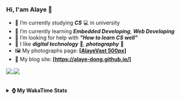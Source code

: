 ### Hi, **I'am Alaye** 👋

- 📖 I’m currently studying ***CS*** 💻 in university
- 🌱 I’m currently learning ***Embedded Developing***, ***Web Developing***
- 🤔 I’m looking for help with ***"How to learn CS well"***
- 🤩 I like ***digital technology*** 📱, ***photography*** 📸
- 🖼️ My photographs page: **[[AlayeVast 500px](https://500px.com.cn/AlayeVast)]**
- 📰 My blog site: **[https://alaye-dong.github.io/]**

<!--
[![Alaye's GitHub stats](https://github-readme-stats.vercel.app/api?username=Alaye-Dong&custom_title=Alaye%20Dong`s%20GitHub%20stats&show_icons=true&rank_icon=percentile&theme=transparent&include_all_commits=true&count_private=true)](https://github.com/anuraghazra/github-readme-stats) 
[![Top Langs](https://github-readme-stats.vercel.app/api/top-langs/?username=Alaye-Dong\&layout=compact&theme=transparent)](https://github.com/anuraghazra/github-readme-stats)
-->
<a href="https://github.com/anuraghazra/github-readme-stats">
  <img height=200 align="center" src="https://github-readme-stats.vercel.app/api?username=Alaye-Dong&custom_title=Alaye%20Dong`s%20GitHub%20stats&show_icons=true&rank_icon=percentile&theme=transparent&include_all_commits=true&count_private=true" />
</a>
<a href="https://github.com/anuraghazra/convoychat">
  <img height=200 align="center" src="https://github-readme-stats.vercel.app/api/top-langs/?username=Alaye-Dong&layout=compact&theme=transparent&include_all_commits=true&count_private=true&langs_count=8&card_width=300" />
</a>

<br />
<br />

<div style="display:none"> 
  <img src="https://visitor-badge.laobi.icu/badge?page_id=Alaye-Dong.Alaye-Dong"/>
</div>
<br />

<details>	
  <summary><b> ⌚ My WakaTime Stats </b></summary>

<br />

<!--START_SECTION:waka-->
![Code Time](http://img.shields.io/badge/Code%20Time-74%20hrs%206%20mins-blue)

![Profile Views](http://img.shields.io/badge/Profile%20Views-0-blue)

![Lines of code](https://img.shields.io/badge/From%20Hello%20World%20I%27ve%20Written-743.1%20thousand%20lines%20of%20code-blue)

**🐱 My GitHub Data** 

> 📦 33.1 kB Used in GitHub's Storage 
 > 
> 🚫 Not Opted to Hire
 > 
> 📜 10 Public Repositories 
 > 
> 🔑 3 Private Repositories 
 > 
**I'm a Night 🦉** 

```text
🌞 Morning                45 commits          █░░░░░░░░░░░░░░░░░░░░░░░░   05.73 % 
🌆 Daytime                284 commits         █████████░░░░░░░░░░░░░░░░   36.13 % 
🌃 Evening                296 commits         █████████░░░░░░░░░░░░░░░░   37.66 % 
🌙 Night                  161 commits         █████░░░░░░░░░░░░░░░░░░░░   20.48 % 
```
📅 **I'm Most Productive on Sunday** 

```text
Monday                   114 commits         ████░░░░░░░░░░░░░░░░░░░░░   14.50 % 
Tuesday                  91 commits          ███░░░░░░░░░░░░░░░░░░░░░░   11.58 % 
Wednesday                94 commits          ███░░░░░░░░░░░░░░░░░░░░░░   11.96 % 
Thursday                 111 commits         ████░░░░░░░░░░░░░░░░░░░░░   14.12 % 
Friday                   93 commits          ███░░░░░░░░░░░░░░░░░░░░░░   11.83 % 
Saturday                 98 commits          ███░░░░░░░░░░░░░░░░░░░░░░   12.47 % 
Sunday                   185 commits         ██████░░░░░░░░░░░░░░░░░░░   23.54 % 
```


📊 **This Week I Spent My Time On** 

```text
💬 Programming Languages: 
Vue.js                   7 hrs 52 mins       █████████████████░░░░░░░░   67.38 % 
TypeScript               2 hrs 10 mins       █████░░░░░░░░░░░░░░░░░░░░   18.61 % 
HTML                     1 hr 15 mins        ███░░░░░░░░░░░░░░░░░░░░░░   10.83 % 
SCSS                     15 mins             █░░░░░░░░░░░░░░░░░░░░░░░░   02.18 % 
TSConfig                 3 mins              ░░░░░░░░░░░░░░░░░░░░░░░░░   00.51 % 

🔥 Editors: 
VS Code                  11 hrs 41 mins      █████████████████████████   100.00 % 

🐱‍💻 Projects: 
vue3_admin_template      10 hrs 22 mins      ██████████████████████░░░   88.79 % 
FrontEnd_Class           1 hr 3 mins         ██░░░░░░░░░░░░░░░░░░░░░░░   09.10 % 
VSCode_HTMLStudy         12 mins             ░░░░░░░░░░░░░░░░░░░░░░░░░   01.84 % 
SmartCar_BST_Epoilt      1 min               ░░░░░░░░░░░░░░░░░░░░░░░░░   00.23 % 
vue3_admin_template-bj1-m0 secs              ░░░░░░░░░░░░░░░░░░░░░░░░░   00.04 % 
```

**I Mostly Code in C** 

```text
C                        7 repos             ████████████░░░░░░░░░░░░░   50.00 % 
C++                      2 repos             ████░░░░░░░░░░░░░░░░░░░░░   14.29 % 
SCSS                     1 repo              ██░░░░░░░░░░░░░░░░░░░░░░░   07.14 % 
Python                   1 repo              ██░░░░░░░░░░░░░░░░░░░░░░░   07.14 % 
HTML                     1 repo              ██░░░░░░░░░░░░░░░░░░░░░░░   07.14 % 
```



**Timeline**

![Lines of Code chart](https://raw.githubusercontent.com/Alaye-Dong/Alaye-Dong/main/assets/bar_graph.png)


 Last Updated on 25/09/2024 18:45:04 UTC
<!--END_SECTION:waka-->

</details>
